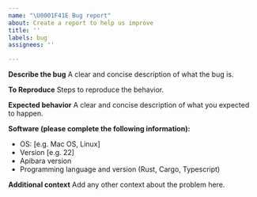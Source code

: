 ```yaml
---
name: "\U0001F41E Bug report"
about: Create a report to help us improve
title: ''
labels: bug
assignees: ''

---
```


**Describe the bug** A clear and concise description of what the bug is.

**To Reproduce** Steps to reproduce the behavior.

**Expected behavior** A clear and concise description of what you expected to
happen.

**Software (please complete the following information):**

- OS: [e.g. Mac OS, Linux]
- Version [e.g. 22]
- Apibara version
- Programming language and version (Rust, Cargo, Typescript)

**Additional context** Add any other context about the problem here.
